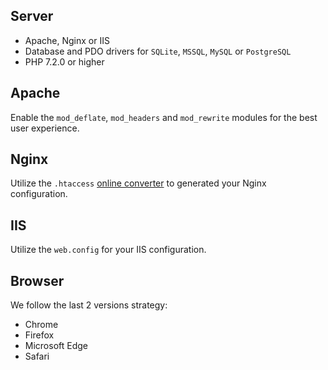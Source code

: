 Server
------

* Apache, Nginx or IIS
* Database and PDO drivers for `SQLite`, `MSSQL`, `MySQL` or `PostgreSQL`
* PHP 7.2.0 or higher


Apache
------

Enable the `mod_deflate`, `mod_headers` and `mod_rewrite` modules for the best user experience.


Nginx
-----

Utilize the `.htaccess` [online converter](https://winginx.com/en/htaccess) to generated your Nginx configuration.


IIS
---

Utilize the `web.config` for your IIS configuration.


Browser
-------

We follow the last 2 versions strategy:

* Chrome
* Firefox
* Microsoft Edge
* Safari
